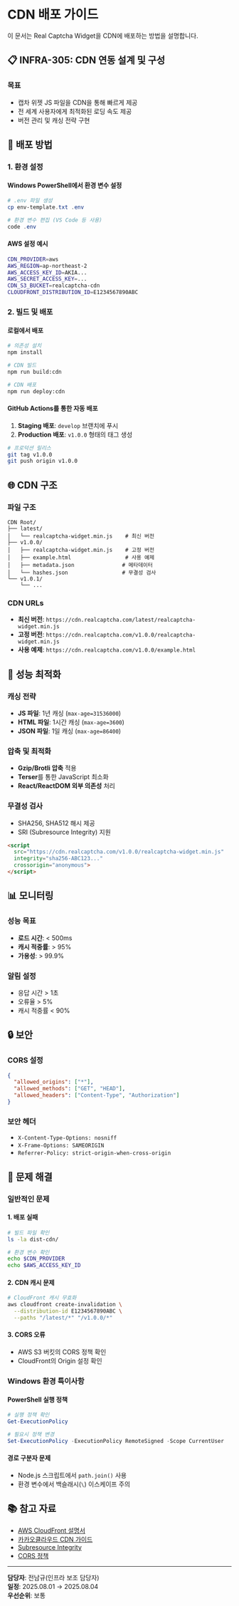 # CDN 배포 가이드

이 문서는 Real Captcha Widget을 CDN에 배포하는 방법을 설명합니다.

## 📋 INFRA-305: CDN 연동 설계 및 구성

### 목표
- 캡차 위젯 JS 파일을 CDN을 통해 빠르게 제공
- 전 세계 사용자에게 최적화된 로딩 속도 제공
- 버전 관리 및 캐싱 전략 구현

## 🔧 배포 방법

### 1. 환경 설정

#### Windows PowerShell에서 환경 변수 설정
```powershell
# .env 파일 생성
cp env-template.txt .env

# 환경 변수 편집 (VS Code 등 사용)
code .env
```

#### AWS 설정 예시
```bash
CDN_PROVIDER=aws
AWS_REGION=ap-northeast-2
AWS_ACCESS_KEY_ID=AKIA...
AWS_SECRET_ACCESS_KEY=...
CDN_S3_BUCKET=realcaptcha-cdn
CLOUDFRONT_DISTRIBUTION_ID=E1234567890ABC
```

### 2. 빌드 및 배포

#### 로컬에서 배포
```bash
# 의존성 설치
npm install

# CDN 빌드
npm run build:cdn

# CDN 배포
npm run deploy:cdn
```

#### GitHub Actions를 통한 자동 배포
1. **Staging 배포**: `develop` 브랜치에 푸시
2. **Production 배포**: `v1.0.0` 형태의 태그 생성

```bash
# 프로덕션 릴리스
git tag v1.0.0
git push origin v1.0.0
```

## 🌐 CDN 구조

### 파일 구조
```
CDN Root/
├── latest/
│   └── realcaptcha-widget.min.js    # 최신 버전
├── v1.0.0/
│   ├── realcaptcha-widget.min.js    # 고정 버전
│   ├── example.html                 # 사용 예제
│   ├── metadata.json               # 메타데이터
│   └── hashes.json                 # 무결성 검사
└── v1.0.1/
    └── ...
```

### CDN URLs
- **최신 버전**: `https://cdn.realcaptcha.com/latest/realcaptcha-widget.min.js`
- **고정 버전**: `https://cdn.realcaptcha.com/v1.0.0/realcaptcha-widget.min.js`
- **사용 예제**: `https://cdn.realcaptcha.com/v1.0.0/example.html`

## 🎯 성능 최적화

### 캐싱 전략
- **JS 파일**: 1년 캐싱 (`max-age=31536000`)
- **HTML 파일**: 1시간 캐싱 (`max-age=3600`)
- **JSON 파일**: 1일 캐싱 (`max-age=86400`)

### 압축 및 최적화
- **Gzip/Brotli 압축** 적용
- **Terser**를 통한 JavaScript 최소화
- **React/ReactDOM 외부 의존성** 처리

### 무결성 검사
- SHA256, SHA512 해시 제공
- SRI (Subresource Integrity) 지원

```html
<script 
  src="https://cdn.realcaptcha.com/v1.0.0/realcaptcha-widget.min.js"
  integrity="sha256-ABC123..."
  crossorigin="anonymous">
</script>
```

## 📊 모니터링

### 성능 목표
- **로드 시간**: < 500ms
- **캐시 적중률**: > 95%
- **가용성**: > 99.9%

### 알림 설정
- 응답 시간 > 1초
- 오류율 > 5%
- 캐시 적중률 < 90%

## 🔒 보안

### CORS 설정
```json
{
  "allowed_origins": ["*"],
  "allowed_methods": ["GET", "HEAD"],
  "allowed_headers": ["Content-Type", "Authorization"]
}
```

### 보안 헤더
- `X-Content-Type-Options: nosniff`
- `X-Frame-Options: SAMEORIGIN`
- `Referrer-Policy: strict-origin-when-cross-origin`

## 🚨 문제 해결

### 일반적인 문제

#### 1. 배포 실패
```bash
# 빌드 파일 확인
ls -la dist-cdn/

# 환경 변수 확인
echo $CDN_PROVIDER
echo $AWS_ACCESS_KEY_ID
```

#### 2. CDN 캐시 문제
```bash
# CloudFront 캐시 무효화
aws cloudfront create-invalidation \
  --distribution-id E1234567890ABC \
  --paths "/latest/*" "/v1.0.0/*"
```

#### 3. CORS 오류
- AWS S3 버킷의 CORS 정책 확인
- CloudFront의 Origin 설정 확인

### Windows 환경 특이사항

#### PowerShell 실행 정책
```powershell
# 실행 정책 확인
Get-ExecutionPolicy

# 필요시 정책 변경
Set-ExecutionPolicy -ExecutionPolicy RemoteSigned -Scope CurrentUser
```

#### 경로 구분자 문제
- Node.js 스크립트에서 `path.join()` 사용
- 환경 변수에서 백슬래시(`\`) 이스케이프 주의

## 📚 참고 자료

- [AWS CloudFront 설명서](https://docs.aws.amazon.com/cloudfront/)
- [카카오클라우드 CDN 가이드](https://kakaocloud.com/docs/cdn)
- [Subresource Integrity](https://developer.mozilla.org/en-US/docs/Web/Security/Subresource_Integrity)
- [CORS 정책](https://developer.mozilla.org/en-US/docs/Web/HTTP/CORS)

---

**담당자**: 전남규(인프라 보조 담당자)  
**일정**: 2025.08.01 → 2025.08.04  
**우선순위**: 보통